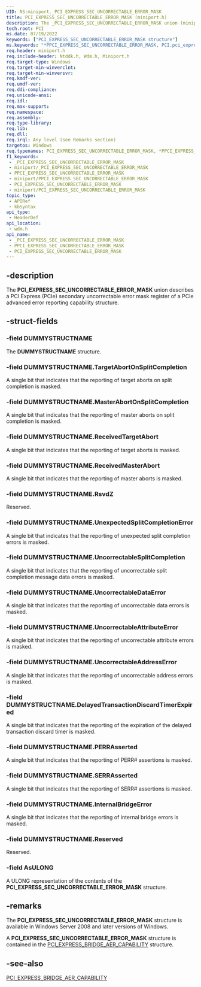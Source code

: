 ```yaml
---
UID: NS:miniport._PCI_EXPRESS_SEC_UNCORRECTABLE_ERROR_MASK
title: PCI_EXPRESS_SEC_UNCORRECTABLE_ERROR_MASK (miniport.h)
description: The _PCI_EXPRESS_SEC_UNCORRECTABLE_ERROR_MASK union (miniport.h) describes a PCI Express (PCIe) secondary uncorrectable error mask register.
tech.root: PCI
ms.date: 07/19/2022
keywords: ["PCI_EXPRESS_SEC_UNCORRECTABLE_ERROR_MASK structure"]
ms.keywords: "*PPCI_EXPRESS_SEC_UNCORRECTABLE_ERROR_MASK, PCI.pci_express_sec_uncorrectable_error_mask, PCI_EXPRESS_SEC_UNCORRECTABLE_ERROR_MASK, PCI_EXPRESS_SEC_UNCORRECTABLE_ERROR_MASK union [Buses], PPCI_EXPRESS_SEC_UNCORRECTABLE_ERROR_MASK, PPCI_EXPRESS_SEC_UNCORRECTABLE_ERROR_MASK union pointer [Buses], _PCI_EXPRESS_SEC_UNCORRECTABLE_ERROR_MASK, pci_struct_80f14fae-7c43-4a78-bdb7-211abd0e43fd.xml, wdm/PCI_EXPRESS_SEC_UNCORRECTABLE_ERROR_MASK, wdm/PPCI_EXPRESS_SEC_UNCORRECTABLE_ERROR_MASK"
req.header: miniport.h
req.include-header: Ntddk.h, Wdm.h, Miniport.h
req.target-type: Windows
req.target-min-winverclnt: 
req.target-min-winversvr: 
req.kmdf-ver: 
req.umdf-ver: 
req.ddi-compliance: 
req.unicode-ansi: 
req.idl: 
req.max-support: 
req.namespace: 
req.assembly: 
req.type-library: 
req.lib: 
req.dll: 
req.irql: Any level (see Remarks section)
targetos: Windows
req.typenames: PCI_EXPRESS_SEC_UNCORRECTABLE_ERROR_MASK, *PPCI_EXPRESS_SEC_UNCORRECTABLE_ERROR_MASK
f1_keywords:
 - _PCI_EXPRESS_SEC_UNCORRECTABLE_ERROR_MASK
 - miniport/_PCI_EXPRESS_SEC_UNCORRECTABLE_ERROR_MASK
 - PPCI_EXPRESS_SEC_UNCORRECTABLE_ERROR_MASK
 - miniport/PPCI_EXPRESS_SEC_UNCORRECTABLE_ERROR_MASK
 - PCI_EXPRESS_SEC_UNCORRECTABLE_ERROR_MASK
 - miniport/PCI_EXPRESS_SEC_UNCORRECTABLE_ERROR_MASK
topic_type:
 - APIRef
 - kbSyntax
api_type:
 - HeaderDef
api_location:
 - wdm.h
api_name:
 - _PCI_EXPRESS_SEC_UNCORRECTABLE_ERROR_MASK
 - PPCI_EXPRESS_SEC_UNCORRECTABLE_ERROR_MASK
 - PCI_EXPRESS_SEC_UNCORRECTABLE_ERROR_MASK
---
```


## -description

The **PCI_EXPRESS_SEC_UNCORRECTABLE_ERROR_MASK** union describes a PCI Express (PCIe) secondary uncorrectable error mask register of a PCIe advanced error reporting capability structure.

## -struct-fields

### -field DUMMYSTRUCTNAME

The **DUMMYSTRUCTNAME** structure.

### -field DUMMYSTRUCTNAME.TargetAbortOnSplitCompletion

A single bit that indicates that the reporting of target aborts on split completion is masked.

### -field DUMMYSTRUCTNAME.MasterAbortOnSplitCompletion

A single bit that indicates that the reporting of master aborts on split completion is masked.

### -field DUMMYSTRUCTNAME.ReceivedTargetAbort

A single bit that indicates that the reporting of target aborts is masked.

### -field DUMMYSTRUCTNAME.ReceivedMasterAbort

A single bit that indicates that the reporting of master aborts is masked.

### -field DUMMYSTRUCTNAME.RsvdZ

Reserved.

### -field DUMMYSTRUCTNAME.UnexpectedSplitCompletionError

A single bit that indicates that the reporting of unexpected split completion errors is masked.

### -field DUMMYSTRUCTNAME.UncorrectableSplitCompletion

A single bit that indicates that the reporting of uncorrectable split completion message data errors is masked.

### -field DUMMYSTRUCTNAME.UncorrectableDataError

A single bit that indicates that the reporting of uncorrectable data errors is masked.

### -field DUMMYSTRUCTNAME.UncorrectableAttributeError

A single bit that indicates that the reporting of uncorrectable attribute errors is masked.

### -field DUMMYSTRUCTNAME.UncorrectableAddressError

A single bit that indicates that the reporting of uncorrectable address errors is masked.

### -field DUMMYSTRUCTNAME.DelayedTransactionDiscardTimerExpired

A single bit that indicates that the reporting of the expiration of the delayed transaction discard timer is masked.

### -field DUMMYSTRUCTNAME.PERRAsserted

A single bit that indicates that the reporting of PERR# assertions is masked.

### -field DUMMYSTRUCTNAME.SERRAsserted

A single bit that indicates that the reporting of SERR# assertions is masked.

### -field DUMMYSTRUCTNAME.InternalBridgeError

A single bit that indicates that the reporting of internal bridge errors is masked.

### -field DUMMYSTRUCTNAME.Reserved

Reserved.

### -field AsULONG

A ULONG representation of the contents of the **PCI_EXPRESS_SEC_UNCORRECTABLE_ERROR_MASK** structure.

## -remarks

The **PCI_EXPRESS_SEC_UNCORRECTABLE_ERROR_MASK** structure is available in Windows Server 2008 and later versions of Windows.

A **PCI_EXPRESS_SEC_UNCORRECTABLE_ERROR_MASK** structure is contained in the [PCI_EXPRESS_BRIDGE_AER_CAPABILITY](../wdm/ns-wdm-_pci_express_bridge_aer_capability.md) structure.

## -see-also

[PCI_EXPRESS_BRIDGE_AER_CAPABILITY](../wdm/ns-wdm-_pci_express_bridge_aer_capability.md)
